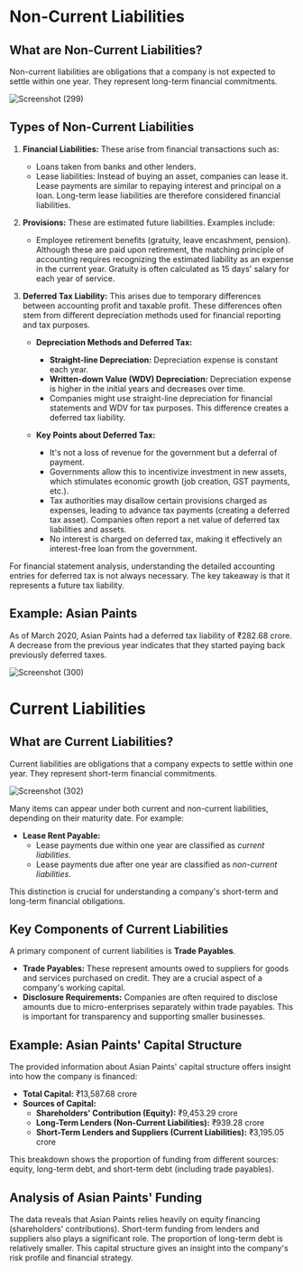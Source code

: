 # Non-Current Liabilities

## What are Non-Current Liabilities?

Non-current liabilities are obligations that a company is not expected to settle within one year. They represent long-term financial commitments.

![Screenshot (299)](https://github.com/user-attachments/assets/da30673b-9024-4f8f-a945-3cfdb0c7d758)


## Types of Non-Current Liabilities

1.  **Financial Liabilities:** These arise from financial transactions such as:

    *   Loans taken from banks and other lenders.
    *   Lease liabilities: Instead of buying an asset, companies can lease it. Lease payments are similar to repaying interest and principal on a loan. Long-term lease liabilities are therefore considered financial liabilities.

2.  **Provisions:** These are estimated future liabilities. Examples include:

    *   Employee retirement benefits (gratuity, leave encashment, pension). Although these are paid upon retirement, the matching principle of accounting requires recognizing the estimated liability as an expense in the current year. Gratuity is often calculated as 15 days' salary for each year of service.

3.  **Deferred Tax Liability:** This arises due to temporary differences between accounting profit and taxable profit. These differences often stem from different depreciation methods used for financial reporting and tax purposes.

    *   **Depreciation Methods and Deferred Tax:**
        *   **Straight-line Depreciation:** Depreciation expense is constant each year.
        *   **Written-down Value (WDV) Depreciation:** Depreciation expense is higher in the initial years and decreases over time.
        *   Companies might use straight-line depreciation for financial statements and WDV for tax purposes. This difference creates a deferred tax liability.

     *   **Key Points about Deferred Tax:**
            *   It's not a loss of revenue for the government but a deferral of payment.
            *   Governments allow this to incentivize investment in new assets, which stimulates economic growth (job creation, GST payments, etc.).
            *   Tax authorities may disallow certain provisions charged as expenses, leading to advance tax payments (creating a deferred tax asset). Companies often report a net value of deferred tax liabilities and assets.
            *   No interest is charged on deferred tax, making it effectively an interest-free loan from the government.

For financial statement analysis, understanding the detailed accounting entries for deferred tax is not always necessary. The key takeaway is that it represents a future tax liability.

## Example: Asian Paints

As of March 2020, Asian Paints had a deferred tax liability of ₹282.68 crore. A decrease from the previous year indicates that they started paying back previously deferred taxes.

![Screenshot (300)](https://github.com/user-attachments/assets/dad4bd77-6a44-4332-a67b-d9faef76b48d)

# Current Liabilities


## What are Current Liabilities?

Current liabilities are obligations that a company expects to settle within one year. They represent short-term financial commitments.

![Screenshot (302)](https://github.com/user-attachments/assets/bbb983ac-3870-45ed-956a-4bca8d17994c)

Many items can appear under both current and non-current liabilities, depending on their maturity date. For example:

*   **Lease Rent Payable:**
    *   Lease payments due within one year are classified as *current liabilities*.
    *   Lease payments due after one year are classified as *non-current liabilities*.

This distinction is crucial for understanding a company's short-term and long-term financial obligations.

## Key Components of Current Liabilities

A primary component of current liabilities is **Trade Payables**.

*   **Trade Payables:** These represent amounts owed to suppliers for goods and services purchased on credit. They are a crucial aspect of a company's working capital.
*   **Disclosure Requirements:** Companies are often required to disclose amounts due to micro-enterprises separately within trade payables. This is important for transparency and supporting smaller businesses.

## Example: Asian Paints' Capital Structure

The provided information about Asian Paints' capital structure offers insight into how the company is financed:

*   **Total Capital:** ₹13,587.68 crore
*   **Sources of Capital:**
    *   **Shareholders' Contribution (Equity):** ₹9,453.29 crore
    *   **Long-Term Lenders (Non-Current Liabilities):** ₹939.28 crore
    *   **Short-Term Lenders and Suppliers (Current Liabilities):** ₹3,195.05 crore

This breakdown shows the proportion of funding from different sources: equity, long-term debt, and short-term debt (including trade payables).

## Analysis of Asian Paints' Funding

The data reveals that Asian Paints relies heavily on equity financing (shareholders' contributions). Short-term funding from lenders and suppliers also plays a significant role. The proportion of long-term debt is relatively smaller. This capital structure gives an insight into the company's risk profile and financial strategy.

